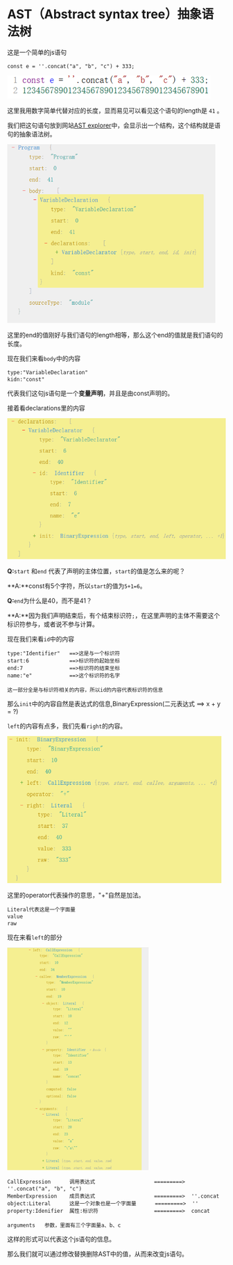 # AST（Abstract syntax tree）抽象语法树		



这是一个简单的js语句

```
const e = ''.concat("a", "b", "c") + 333;
```

![image-20241224180611355](img/image-20241224180611355.png)

这里我用数字简单代替对应的长度，显而易见可以看见这个语句的length是  `41`  。

我们把这句语句放到网站[AST explorer](https://astexplorer.net/)中，会显示出一个结构，这个结构就是语句的抽象语法树。

<img src="img\image-20241224181202381.png" alt="image-20241224181202381" style="zoom: 67%;" />

这里的end的值刚好与我们语句的length相等，那么这个end的值就是我们语句的长度。

现在我们来看`body`中的内容

```
type:"VariableDeclaration"
kidn:"const"
```

代表我们这句js语句是一个**变量声明**，并且是由const声明的。

接着看declarations里的内容

<img src="img\image-20241224181857251.png" alt="image-20241224181857251" style="zoom:67%;" />

**Q:**`start` 和`end` 代表了声明的主体位置，`start`的值是怎么来的呢？

**A:**const有5个字符，所以`start`的值为`5+1=6`。

**Q:**`end`为什么是40，而不是41？

**A:**因为我们声明结束后，有个结束标识符`;`，在这里声明的主体不需要这个标识符参与，或者说不参与计算。



现在我们来看`id`中的内容

```
type:"Identifier"	==>这是与一个标识符
start:6				==>标识符的起始坐标
end:7				==>标识符的结束坐标
name:"e"			==>这个标识符的名字

这一部分全是与标识符相关的内容，所以id的内容代表标识符的信息
```

那么`init`中的内容自然是表达式的信息,BinaryExpression(二元表达式	==>	x + y = ?)

`left`的内容有点多，我们先看`right`的内容。

<img src="img\image-20241224183818325.png" alt="image-20241224183818325" style="zoom:67%;" />

这里的operator代表操作的意思，"+"自然是加法。

```
Literal代表这是一个字面量
value
raw
```

现在来看`left`的部分

<img src="img\image-20241224184344627.png" alt="image-20241224184344627" style="zoom: 50%;" />

```  
CallExpression    	调用表达式 	 				=========>	''.concat("a", "b", "c")
MemberExpression  	成员表达式       			=========>	''.concat 
object:Literal	  	这是一个对象也是一个字面量	   =========>  ''
property:Idenifier	属性:标识符					=========>  concat

arguments	参数，里面有三个字面量a、b、c
```

这样的形式可以代表这个js语句的信息。

那么我们就可以通过修改替换删除AST中的值，从而来改变js语句。


